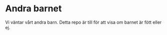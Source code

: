 # Andra barnet

Vi väntar vårt andra barn. Detta repo är till för att visa om barnet är fött eller ej.
